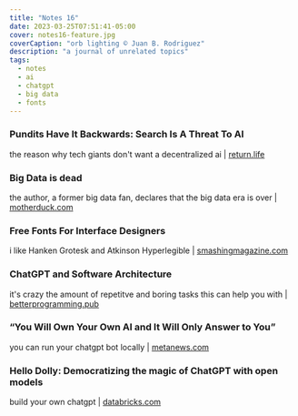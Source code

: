 ```yaml
---
title: "Notes 16"
date: 2023-03-25T07:51:41-05:00
cover: notes16-feature.jpg
coverCaption: "orb lighting © Juan B. Rodriguez"
description: "a journal of unrelated topics"
tags:
  - notes
  - ai
  - chatgpt
  - big data
  - fonts
---
```


### Pundits Have It Backwards: Search Is A Threat To AI

the reason why tech giants don't want a decentralized ai | [return.life](https://www.return.life/p/pundits-have-it-backwards-search-is-a-threat-to-ai)

### Big Data is dead

the author, a former big data fan, declares that the big data era is over | [motherduck.com](https://motherduck.com/blog/big-data-is-dead/)

### Free Fonts For Interface Designers

i like Hanken Grotesk and Atkinson Hyperlegible | [smashingmagazine.com](https://www.smashingmagazine.com/2023/03/free-fonts-interface-designers/)

### ChatGPT and Software Architecture

it's crazy the amount of repetitve and boring tasks this can help you with | [betterprogramming.pub](https://betterprogramming.pub/chatgpt-and-software-architecture-308b6e0cc25a)

### “You Will Own Your Own AI and It Will Only Answer to You”

you can run your chatgpt bot locally | [metanews.com](https://metanews.com/you-will-own-your-own-ai-and-it-will-only-answer-to-you-ai-expert-brian-roemmele/)

### Hello Dolly: Democratizing the magic of ChatGPT with open models

build your own chatgpt | [databricks.com](https://www.databricks.com/blog/2023/03/24/hello-dolly-democratizing-magic-chatgpt-open-models.html)
